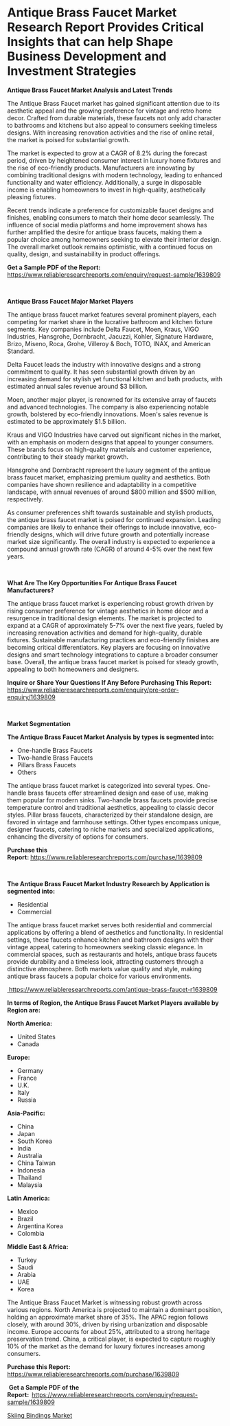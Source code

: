<p><h1>Antique Brass Faucet Market Research Report Provides Critical Insights that can help Shape Business Development and Investment Strategies</h1></p><p><strong>Antique Brass Faucet Market Analysis and Latest Trends</strong></p>
<p><p>The Antique Brass Faucet market has gained significant attention due to its aesthetic appeal and the growing preference for vintage and retro home decor. Crafted from durable materials, these faucets not only add character to bathrooms and kitchens but also appeal to consumers seeking timeless designs. With increasing renovation activities and the rise of online retail, the market is poised for substantial growth.</p><p>The market is expected to grow at a CAGR of 8.2% during the forecast period, driven by heightened consumer interest in luxury home fixtures and the rise of eco-friendly products. Manufacturers are innovating by combining traditional designs with modern technology, leading to enhanced functionality and water efficiency. Additionally, a surge in disposable income is enabling homeowners to invest in high-quality, aesthetically pleasing fixtures.</p><p>Recent trends indicate a preference for customizable faucet designs and finishes, enabling consumers to match their home decor seamlessly. The influence of social media platforms and home improvement shows has further amplified the desire for antique brass faucets, making them a popular choice among homeowners seeking to elevate their interior design. The overall market outlook remains optimistic, with a continued focus on quality, design, and sustainability in product offerings.</p></p>
<p><strong>Get a Sample PDF of the Report:&nbsp;</strong> <a href="https://www.reliableresearchreports.com/enquiry/request-sample/1639809?utm_campaign=3028&utm_medium=2&utm_source=Github&utm_content=ia&utm_term=05042025&utm_id=antique-brass-faucet">https://www.reliableresearchreports.com/enquiry/request-sample/1639809</a></p>
<p>&nbsp;</p>
<p><strong>Antique Brass Faucet Major Market Players</strong></p>
<p><p>The antique brass faucet market features several prominent players, each competing for market share in the lucrative bathroom and kitchen fixture segments. Key companies include Delta Faucet, Moen, Kraus, VIGO Industries, Hansgrohe, Dornbracht, Jacuzzi, Kohler, Signature Hardware, Brizo, Miseno, Roca, Grohe, Villeroy & Boch, TOTO, INAX, and American Standard.</p><p>Delta Faucet leads the industry with innovative designs and a strong commitment to quality. It has seen substantial growth driven by an increasing demand for stylish yet functional kitchen and bath products, with estimated annual sales revenue around $3 billion.</p><p>Moen, another major player, is renowned for its extensive array of faucets and advanced technologies. The company is also experiencing notable growth, bolstered by eco-friendly innovations. Moen's sales revenue is estimated to be approximately $1.5 billion.</p><p>Kraus and VIGO Industries have carved out significant niches in the market, with an emphasis on modern designs that appeal to younger consumers. These brands focus on high-quality materials and customer experience, contributing to their steady market growth.</p><p>Hansgrohe and Dornbracht represent the luxury segment of the antique brass faucet market, emphasizing premium quality and aesthetics. Both companies have shown resilience and adaptability in a competitive landscape, with annual revenues of around $800 million and $500 million, respectively.</p><p>As consumer preferences shift towards sustainable and stylish products, the antique brass faucet market is poised for continued expansion. Leading companies are likely to enhance their offerings to include innovative, eco-friendly designs, which will drive future growth and potentially increase market size significantly. The overall industry is expected to experience a compound annual growth rate (CAGR) of around 4-5% over the next few years.</p></p>
<p>&nbsp;</p>
<p><strong>What Are The Key Opportunities For Antique Brass Faucet Manufacturers?</strong></p>
<p><p>The antique brass faucet market is experiencing robust growth driven by rising consumer preference for vintage aesthetics in home décor and a resurgence in traditional design elements. The market is projected to expand at a CAGR of approximately 5-7% over the next five years, fueled by increasing renovation activities and demand for high-quality, durable fixtures. Sustainable manufacturing practices and eco-friendly finishes are becoming critical differentiators. Key players are focusing on innovative designs and smart technology integrations to capture a broader consumer base. Overall, the antique brass faucet market is poised for steady growth, appealing to both homeowners and designers.</p></p>
<p><strong>Inquire or Share Your Questions If Any Before Purchasing This Report:</strong> <a href="https://www.reliableresearchreports.com/enquiry/pre-order-enquiry/1639809?utm_campaign=3028&utm_medium=2&utm_source=Github&utm_content=ia&utm_term=05042025&utm_id=antique-brass-faucet">https://www.reliableresearchreports.com/enquiry/pre-order-enquiry/1639809</a></p>
<p>&nbsp;</p>
<p><strong>Market Segmentation</strong></p>
<p><strong>The Antique Brass Faucet Market Analysis by types is segmented into:</strong></p>
<p><ul><li>One-handle Brass Faucets</li><li>Two-handle Brass Faucets</li><li>Pillars Brass Faucets</li><li>Others</li></ul></p>
<p><p>The antique brass faucet market is categorized into several types. One-handle brass faucets offer streamlined design and ease of use, making them popular for modern sinks. Two-handle brass faucets provide precise temperature control and traditional aesthetics, appealing to classic decor styles. Pillar brass faucets, characterized by their standalone design, are favored in vintage and farmhouse settings. Other types encompass unique, designer faucets, catering to niche markets and specialized applications, enhancing the diversity of options for consumers.</p></p>
<p><strong>Purchase this Report:&nbsp;</strong><a href="https://www.reliableresearchreports.com/purchase/1639809?utm_campaign=3028&utm_medium=2&utm_source=Github&utm_content=ia&utm_term=05042025&utm_id=antique-brass-faucet">https://www.reliableresearchreports.com/purchase/1639809</a></p>
<p>&nbsp;</p>
<p><strong>The Antique Brass Faucet Market Industry Research by Application is segmented into:</strong></p>
<p><ul><li>Residential</li><li>Commercial</li></ul></p>
<p><p>The antique brass faucet market serves both residential and commercial applications by offering a blend of aesthetics and functionality. In residential settings, these faucets enhance kitchen and bathroom designs with their vintage appeal, catering to homeowners seeking classic elegance. In commercial spaces, such as restaurants and hotels, antique brass faucets provide durability and a timeless look, attracting customers through a distinctive atmosphere. Both markets value quality and style, making antique brass faucets a popular choice for various environments.</p></p>
<p><a href="https://www.reliableresearchreports.com/antique-brass-faucet-r1639809?utm_campaign=3028&utm_medium=2&utm_source=Github&utm_content=ia&utm_term=05042025&utm_id=antique-brass-faucet">&nbsp;https://www.reliableresearchreports.com/antique-brass-faucet-r1639809</a></p>
<p><strong>In terms of Region, the Antique Brass Faucet Market Players available by Region are:</strong></p>
<p>
    <p> <strong> North America: </strong>
        <ul>
            <li>United States</li>
            <li>Canada</li>
        </ul>
        </p> 
    <p> <strong> Europe: </strong>
        <ul>
            <li>Germany</li>
            <li>France</li>
            <li>U.K.</li>
            <li>Italy</li>
            <li>Russia</li>
        </ul>
        </p> 
    <p> <strong> Asia-Pacific: </strong>
        <ul>
            <li>China</li>
            <li>Japan</li>
            <li>South Korea</li>
            <li>India</li>
            <li>Australia</li>
            <li>China Taiwan</li>
            <li>Indonesia</li>
            <li>Thailand</li>
            <li>Malaysia</li>
        </ul>
        </p> 
    <p> <strong> Latin America: </strong>
        <ul>
            <li>Mexico</li>
            <li>Brazil</li>
            <li>Argentina Korea</li>
            <li>Colombia</li>
        </ul>
        </p> 
    <p> <strong> Middle East & Africa: </strong>
        <ul>
            <li>Turkey</li>
            <li>Saudi</li>
            <li>Arabia</li>
            <li>UAE</li>
            <li>Korea</li>
        </ul>
    </p>
    </p>
<p><p>The Antique Brass Faucet Market is witnessing robust growth across various regions. North America is projected to maintain a dominant position, holding an approximate market share of 35%. The APAC region follows closely, with around 30%, driven by rising urbanization and disposable income. Europe accounts for about 25%, attributed to a strong heritage preservation trend. China, a critical player, is expected to capture roughly 10% of the market as the demand for luxury fixtures increases among consumers.</p></p>
<p><strong>Purchase this Report: </strong><a href="https://www.reliableresearchreports.com/purchase/1639809?utm_campaign=3028&utm_medium=2&utm_source=Github&utm_content=ia&utm_term=05042025&utm_id=antique-brass-faucet">https://www.reliableresearchreports.com/purchase/1639809</a></p>
<p>&nbsp;<strong>Get a Sample PDF of the Report:&nbsp;&nbsp;</strong><a href="https://www.reliableresearchreports.com/enquiry/request-sample/1639809?utm_campaign=3028&utm_medium=2&utm_source=Github&utm_content=ia&utm_term=05042025&utm_id=antique-brass-faucet">https://www.reliableresearchreports.com/enquiry/request-sample/1639809</a></p>
<p><strong></strong></p>
<p><p><a href="https://github.com/haaszgettre6/Market-Research-Report-List-1/blob/main/skiing-bindings-market.md?utm_campaign=3028&utm_medium=2&utm_source=Github&utm_content=ia&utm_term=05042025&utm_id=antique-brass-faucet">Skiing Bindings Market</a></p></p>